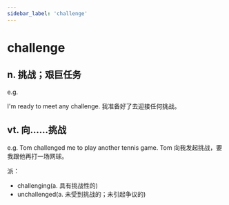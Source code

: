 ```yaml
---
sidebar_label: 'challenge'
---
```


# challenge

## n. 挑战；艰巨任务

e.g.

I'm ready to meet any challenge. 我准备好了去迎接任何挑战。

## vt. 向......挑战

e.g.
Tom challenged me to play another tennis game. Tom 向我发起挑战，要我跟他再打一场网球。

派：

- challenging(a. 具有挑战性的)
- unchallenged(a. 未受到挑战的；未引起争议的)

